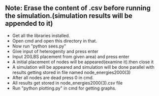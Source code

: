 ## Note: Erase the content of .csv before running the simulation.(simulation results will be appended to it)

* Get all the libraries installed.
* Open cmd and open this directory in that.
* Now run "python sees.py"
* Give input of heterogenity and press enter
* Input 20(LBS placement from given area) and press enter
* A initial placement of nodes will be appeared(examine it).then close it
* A simulation will be appeared and simulation will be done parallel with results getting stored in file named node_energies2000(3)
* After all nodes are dead press 0 in cmd.
* All results get stored in node_energies2000(3).csv file
* Run "python plotting.py" in cmd for getting graphs.
